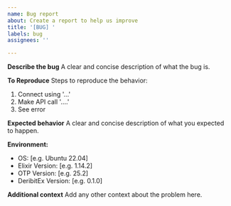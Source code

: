 ```yaml
---
name: Bug report
about: Create a report to help us improve
title: '[BUG] '
labels: bug
assignees: ''

---
```


**Describe the bug**
A clear and concise description of what the bug is.

**To Reproduce**
Steps to reproduce the behavior:
1. Connect using '...'
2. Make API call '....'
3. See error

**Expected behavior**
A clear and concise description of what you expected to happen.

**Environment:**
 - OS: [e.g. Ubuntu 22.04]
 - Elixir Version: [e.g. 1.14.2]
 - OTP Version: [e.g. 25.2]
 - DeribitEx Version: [e.g. 0.1.0]

**Additional context**
Add any other context about the problem here.